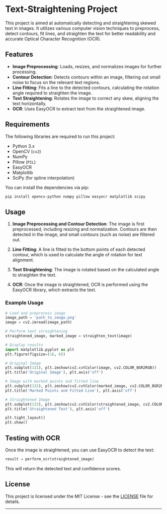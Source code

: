 # Text-Straightening Project

This project is aimed at automatically detecting and straightening skewed text in images. It utilizes various computer vision techniques to preprocess, detect contours, fit lines, and straighten the text for better readability and accurate Optical Character Recognition (OCR).

## Features

- **Image Preprocessing**: Loads, resizes, and normalizes images for further processing.
- **Contour Detection**: Detects contours within an image, filtering out small noise to focus on the relevant text regions.
- **Line Fitting**: Fits a line to the detected contours, calculating the rotation angle required to straighten the image.
- **Text Straightening**: Rotates the image to correct any skew, aligning the text horizontally.
- **OCR**: Uses EasyOCR to extract text from the straightened image.

## Requirements

The following libraries are required to run this project:

- Python 3.x
- OpenCV (`cv2`)
- NumPy
- Pillow (`PIL`)
- EasyOCR
- Matplotlib
- SciPy (for spline interpolation)

You can install the dependencies via pip:

```bash
pip install opencv-python numpy pillow easyocr matplotlib scipy
```

## Usage

1. **Image Preprocessing and Contour Detection**:
   The image is first preprocessed, including resizing and normalization. Contours are then detected in the image, and small contours (such as noise) are filtered out.

2. **Line Fitting**:
   A line is fitted to the bottom points of each detected contour, which is used to calculate the angle of rotation for text alignment.

3. **Text Straightening**:
   The image is rotated based on the calculated angle to straighten the text.

4. **OCR**:
   Once the image is straightened, OCR is performed using the EasyOCR library, which extracts the text.

### Example Usage

```python
# Load and preprocess image
image_path = 'path_to_image.png'
image = cv2.imread(image_path)

# Perform text straightening
straightened_image, marked_image = straighten_text(image)

# Display results
import matplotlib.pyplot as plt
plt.figure(figsize=(16, 8))

# Original Image
plt.subplot(131), plt.imshow(cv2.cvtColor(image, cv2.COLOR_BGR2RGB))
plt.title('Original Image'), plt.axis('off')

# Image with marked points and fitted line
plt.subplot(132), plt.imshow(cv2.cvtColor(marked_image, cv2.COLOR_BGR2RGB))
plt.title('Marked Points and Fitted Line'), plt.axis('off')

# Straightened Image
plt.subplot(133), plt.imshow(cv2.cvtColor(straightened_image, cv2.COLOR_BGR2RGB))
plt.title('Straightened Text'), plt.axis('off')

plt.tight_layout()
plt.show()
```

## Testing with OCR

Once the image is straightened, you can use EasyOCR to detect the text:

```python
result = perform_ocr(straightened_image)
```

This will return the detected text and confidence scores.

## License

This project is licensed under the MIT License - see the [LICENSE](LICENSE) file for details.

---
